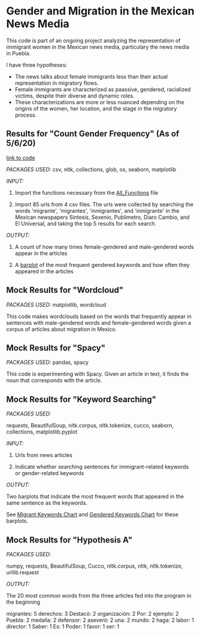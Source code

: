 # Gender and Migration in the Mexican News Media

This code is part of an ongoing project analyzing the representation of immigrant women in the Mexican news media, particulary the news media in Puebla. 


I have three hypotheses: 

- The news talks about female immigrants less than their actual representation in migratory flows. 
- Female immigrants are characterized as paassive, gendered, racialized victims, despite their diverse and dynamic roles. 
- These characterizations are more or less nuanced depending on the origins of the women, her location, and the stage in the migratory process. 

## Results for "Count Gender Frequency" (As of 5/6/20)
[link to code](https://github.com/khahnmad/Gender-and-Migration-in-the-Mexican-News-Media/blob/master/Count%20Gender%20Frequency.py)

*PACKAGES USED:* 
csv, nltk, collections, glob, os, seaborn, matplotlib

*INPUT:*

1) Import the functions necessary from the [All_Functions](https://github.com/khahnmad/Gender-and-Migration-in-the-Mexican-News-Media/blob/master/All_Functions.py) file

2) Import 85 urls from 4 csv files. The urls were collected by searching the words 'migrante', 'migrantes', 'inmigrantes', and 'inmigrante' in the Mexican newspapers Sintesis, Sexenio,	Publimetro,	Diaro Cambio, and	El Universal, and taking the top 5 results for each search. 

*OUTPUT:*

1) A count of how many times female-gendered and male-gendered words appear in the articles

2) A [barplot](https://github.com/khahnmad/Gender-and-Migration-in-the-Mexican-News-Media/blob/master/MostCommonKeywords.png) of the most frequent gendered keywords and how often they appeared in the articles

## Mock Results for "Wordcloud"
*PACKAGES USED:*
matplotlib, wordcloud

This code makes wordclouds based on the words that frequently appear in sentences with male-gendered words and female-gendered words given a corpus of articles about migration in Mexico.

## Mock Results for "Spacy"
*PACKAGES USED:*
pandas, spacy

This code is experimenting with Spacy. Given an article in text, it finds the noun that corresponds with the article. 


## Mock Results for "Keyword Searching"

*PACKAGES USED:* 

requests, BeautifulSoup, nltk.corpus, nltk.tokenize, cucco, seaborn, collections, matplotlib.pyplot


*INPUT:* 

1) Urls from news articles

2) Indicate whether searching sentences for immigrant-related keywords or gender-related keywords


*OUTPUT:*

Two barplots that indicate the most frequent words that appeared in the same sentence as the keywords. 

See [Migrant Keywords Chart](https://github.com/khahnmad/Gender-and-Migration-in-the-Mexican-News-Media/blob/master/Migrant%20Keywords%20Chart.png) and [Gendered Keywords Chart](https://github.com/khahnmad/Gender-and-Migration-in-the-Mexican-News-Media/blob/master/Gendered%20Keywords%20Chart.png) for these barplots. 



## Mock Results for "Hypothesis A"

*PACKAGES USED:*  

numpy, requests, BeautifulSoup, Cucco, nltk.corpus, nltk, nltk.tokenize, urllib.request

*OUTPUT:*

The 20 most common words from the three articles fed into the program in the beginning

migrantes: 5 derechos: 3 Destacó: 2 organización: 2 Por: 2 ejemplo: 2 Puebla: 2 medalla: 2 defensor: 2 aseveró: 2 una: 2 mundo: 2 haga: 2 labor: 1 director: 1 Saber: 1 Es: 1 Poder: 1 favor: 1 ser: 1



